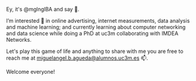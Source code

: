 Ey, it's @mglnglBA and say 👋.

I’m interested 👀 in online advertising, internet measurements, data analysis and machine learning; and currently learning about computer networking and data science while doing a PhD at uc3m collaborating with IMDEA Networks.

Let's play this game of life and anything to share with me you are free to reach me at miguelangel.b.agueda@alumnos.uc3m.es 📫.

Welcome everyone!

<!---
mglnglBA/mglnglBA is a ✨ special ✨ repository because its `README.md` (this file) appears on your GitHub profile.
You can click the Preview link to take a look at your changes.
--->
